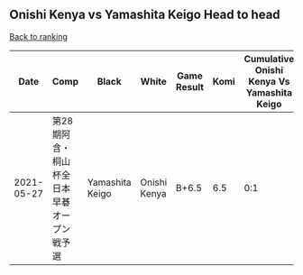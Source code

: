 ## Onishi Kenya vs Yamashita Keigo Head to head

[Back to ranking](../../index.md)




| **Date** | **Comp** | **Black** | **White** | **Game Result** | **Komi** | **Cumulative Onishi Kenya Vs Yamashita Keigo** | **Onishi Kenya Streak** | **Yamashita Keigo Streak** | 
| --- | --- | --- | --- | --- | --- | --- | --- | --- |
| 2021-05-27 | 第28期阿含・桐山杯全日本早碁オープン戦予選 | Yamashita Keigo | Onishi Kenya | B+6.5 | 6.5 | 0:1 | 0 | 1 |




